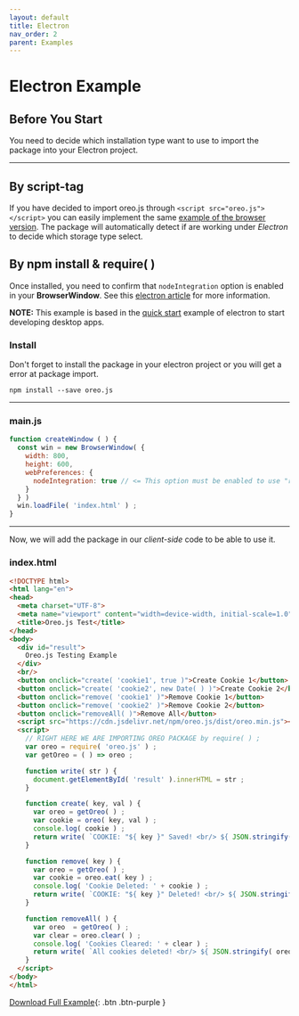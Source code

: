```yaml
---
layout: default
title: Electron
nav_order: 2
parent: Examples
---
```


# Electron Example

## Before You Start
You need to decide which installation type want to use to import the package into your Electron project.

------

## By script-tag
If you have decided to import oreo.js through `<script src="oreo.js"></script>` you can easily implement the same [example of the browser version](/examples/browser.html). The package will automatically detect if are working under *Electron* to decide which storage type select.

## By npm install & require( )
Once installed, you need to confirm that `nodeIntegration` option is enabled in your **BrowserWindow**. See this [electron article](https://www.electronjs.org/docs/tutorial/quick-start) for more information.

**NOTE:** This example is based in the [quick start](https://www.electronjs.org/docs/tutorial/quick-start) example of electron to start developing desktop apps.

### Install
Don't forget to install the package in your electron project or you will get a error at package import.

`npm install --save oreo.js`

------

### main.js
```js
function createWindow ( ) {
  const win = new BrowserWindow( {
    width: 800,
    height: 600,
    webPreferences: {
      nodeIntegration: true // <= This option must be enabled to use "require( )"
    }
  } )
  win.loadFile( 'index.html' ) ;
}
```

------

Now, we will add the package in our *client-side* code to be able to use it.

### index.html
```html
<!DOCTYPE html>
<html lang="en">
<head>
  <meta charset="UTF-8">
  <meta name="viewport" content="width=device-width, initial-scale=1.0">
  <title>Oreo.js Test</title>
</head>
<body>
  <div id="result">
    Oreo.js Testing Example
  </div>
  <br/>
  <button onclick="create( 'cookie1', true )">Create Cookie 1</button>
  <button onclick="create( 'cookie2', new Date( ) )">Create Cookie 2</button>
  <button onclick="remove( 'cookie1' )">Remove Cookie 1</button>
  <button onclick="remove( 'cookie2' )">Remove Cookie 2</button>
  <button onclick="removeAll( )">Remove All</button>
  <script src="https://cdn.jsdelivr.net/npm/oreo.js/dist/oreo.min.js"></script>
  <script>
    // RIGHT HERE WE ARE IMPORTING OREO PACKAGE by require( ) ;
    var oreo = require( 'oreo.js' ) ;
    var getOreo = ( ) => oreo ;

    function write( str ) {
      document.getElementById( 'result' ).innerHTML = str ;
    }

    function create( key, val ) {
      var oreo = getOreo( ) ;
      var cookie = oreo( key, val ) ;
      console.log( cookie ) ;
      return write( `COOKIE: "${ key }" Saved! <br/> ${ JSON.stringify( oreo.list, null, 2 ) }` ) ;
    } 

    function remove( key ) {
      var oreo = getOreo( ) ;
      var cookie = oreo.eat( key ) ;
      console.log( 'Cookie Deleted: ' + cookie ) ;
      return write( `COOKIE: "${ key }" Deleted! <br/> ${ JSON.stringify( oreo.list, null, 2 ) }` ) ;
    } 

    function removeAll( ) {
      var oreo  = getOreo( ) ;
      var clear = oreo.clear( ) ;
      console.log( 'Cookies Cleared: ' + clear ) ;
      return write( `All cookies deleted! <br/> ${ JSON.stringify( oreo.list, null, 2 ) }` ) ;
    } 
  </script>
</body>
</html>
```

[Download Full Example](https://github.com/PudreteDiablo/oreo.js/tree/master/examples/electron){: .btn .btn-purple }
